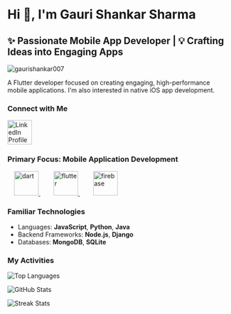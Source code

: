 <h1 align="left">Hi 👋, I'm Gauri Shankar Sharma</h1>
<h2 align="left">
  ✨ Passionate Mobile App Developer | 💡 Crafting Ideas into Engaging Apps
</h2>

<p align="left">
  <img
    src="https://komarev.com/ghpvc/?username=gaurishankar007&label=Profile%20views&color=0e75b6&style=flat"
    alt="gaurishankar007"
  />
</p>

<p align="left">
  A Flutter developer focused on creating engaging, high-performance mobile applications. I'm also interested in native iOS app development.
</p>

<h3 align="left">Connect with Me</h3>
<p align="left">
  <a
    href="https://www.linkedin.com/in/gauri-shankar-sharma-05809a24a/"
    target="blank"
  >
    <img
      align="center"
      src="https://raw.githubusercontent.com/rahuldkjain/github-profile-readme-generator/master/src/images/icons/Social/linked-in-alt.svg"
      alt="LinkedIn Profile"
      height="55"
      width="55"
    />
  </a>
</p>

<h3 align="left">Primary Focus: Mobile Application Development</h3>
<p align="left">
  <a href="https://dart.dev" target="_blank" rel="noreferrer" style="padding: 15px;">
    <img
      src="https://www.vectorlogo.zone/logos/dartlang/dartlang-icon.svg"
      alt="dart"
      width="55"
      height="55"
    />
  </a>
  <a href="https://flutter.dev" target="_blank" rel="noreferrer" style="padding: 15px;">
    <img
      src="https://www.vectorlogo.zone/logos/flutterio/flutterio-icon.svg"
      alt="flutter"
      width="55"
      height="55"
    />
  </a>
  <a href="https://firebase.google.com/" target="_blank" rel="noreferrer" style="padding: 15px;">
    <img
      src="https://www.vectorlogo.zone/logos/firebase/firebase-icon.svg"
      alt="firebase"
      width="55"
      height="55"
    />
  </a>
</p>

<h3 align="left">Familiar Technologies</h3>
<ul>
  <li>Languages: <b>JavaScript</b>, <b>Python</b>, <b>Java</b></li>
  <li>Backend Frameworks: <b>Node.js</b>, <b>Django</b></li>
  <li>Databases: <b>MongoDB</b>, <b>SQLite</b></li>
</ul>

<h3 align="left">My Activities</h3>
<p>
  <img
    align="center"
    src="https://github-readme-stats.vercel.app/api/top-langs?username=gaurishankar007&show_icons=true&locale=en&layout=compact"
    alt="Top Languages"
  />
</p>
<p>
  <img
    align="center"
    src="https://github-readme-stats.vercel.app/api?username=gaurishankar007&show_icons=true&locale=en"
    alt="GitHub Stats"
  />
</p>
<p>
  <img
    align="center"
    src="https://github-readme-streak-stats.herokuapp.com/?user=gaurishankar007&"
    alt="Streak Stats"
  />
</p>
